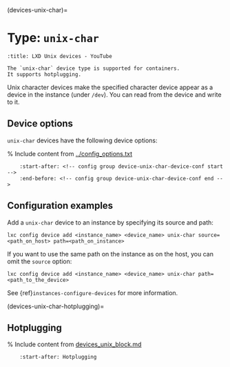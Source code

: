 (devices-unix-char)=
# Type: `unix-char`

```{youtube} https://www.youtube.com/watch?v=C2e3LD5wLI8
:title: LXD Unix devices - YouTube
```

```{note}
The `unix-char` device type is supported for containers.
It supports hotplugging.
```

Unix character devices make the specified character device appear as a device in the instance (under `/dev`).
You can read from the device and write to it.

## Device options

`unix-char` devices have the following device options:

% Include content from [../config_options.txt](../config_options.txt)
```{include} ../config_options.txt
    :start-after: <!-- config group device-unix-char-device-conf start -->
    :end-before: <!-- config group device-unix-char-device-conf end -->
```

## Configuration examples

Add a `unix-char` device to an instance by specifying its source and path:

    lxc config device add <instance_name> <device_name> unix-char source=<path_on_host> path=<path_on_instance>

If you want to use the same path on the instance as on the host, you can omit the `source` option:

    lxc config device add <instance_name> <device_name> unix-char path=<path_to_the_device>

See {ref}`instances-configure-devices` for more information.

(devices-unix-char-hotplugging)=
## Hotplugging

% Include content from [devices_unix_block.md](device_unix_block.md)
```{include} devices_unix_block.md
    :start-after: Hotplugging
```
